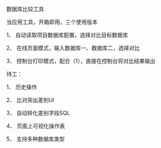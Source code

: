 数据库比较工具

当应用工具，开箱即用，三个使用版本

1、 自动读取项目数据库配置，选择对比目标数据库

2、 在线页面模式，输入数据库一、数据库二，选择对比

3、 控制台打印模式，配合（1），直接在控制台将对比结果输出

待工：

1、 历史操作

2、 比对突出差别UI

3、 自动转化差别字段SQL

4、 页面上可视化操作表

5、 支持多种数据库类型

